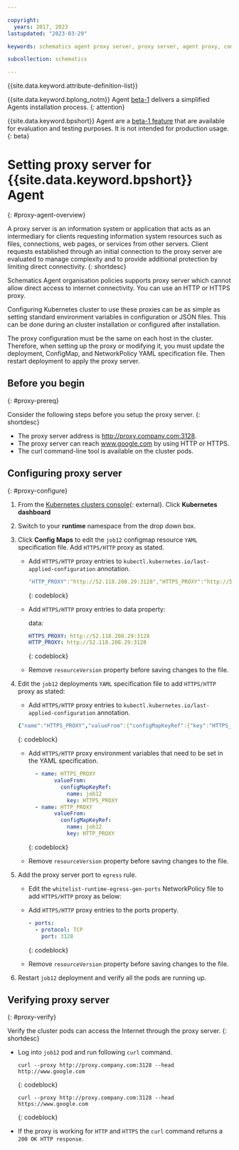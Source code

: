 ```yaml
---

copyright:
  years: 2017, 2023
lastupdated: "2023-03-29"

keywords: schematics agent proxy server, proxy server, agent proxy, command-line, api, ui

subcollection: schematics

---
```


{{site.data.keyword.attribute-definition-list}}

{{site.data.keyword.bplong_notm}} Agent [beta-1](/docs/schematics?topic=schematics-schematics-relnotes&interface=cli#schematics-mar2223) delivers a simplified Agents installation process.
{: attention}

{{site.data.keyword.bpshort}} Agent are a [beta-1 feature](/docs/schematics?topic=schematics-agent-beta1-limitations) that are available for evaluation and testing purposes. It is not intended for production usage.
{: beta}

# Setting proxy server for {{site.data.keyword.bpshort}} Agent
{: #proxy-agent-overview}

 A proxy server is an information system or application that acts as an intermediary for clients requesting information system resources such as files, connections, web pages, or services from other servers. Client requests established through an initial connection to the proxy server are evaluated to manage complexity and to provide additional protection by limiting direct connectivity.
 {: shortdesc}

 Schematics Agent organisation policies supports proxy server which cannot allow direct access to internet connectivity. You can use an HTTP or HTTPS proxy.

Configuring Kubernetes cluster to use these proxies can be as simple as setting standard environment variables in configuration or JSON files. This can be done during an cluster installation or configured after installation.

The proxy configuration must be the same on each host in the cluster. Therefore, when setting up the proxy or modifying it, you must update the deployment, ConfigMap, and NetworkPolicy YAML specification file. Then restart deployment to apply the proxy server.

## Before you begin
{: #proxy-prereq}

Consider the following steps before you setup the proxy server.
{: shortdesc}

- The proxy server address is http://proxy.company.com:3128.
- The proxy server can reach www.google.com by using HTTP or HTTPS.
- The curl command-line tool is available on the cluster pods.

## Configuring proxy server
{: #proxy-configure}

1. From the [Kubernetes clusters console](https://cloud.ibm.com/kubernetes/clusters){: external}. Click **Kubernetes dashboard**
2. Switch to your **runtime** namespace from the drop down box.
3. Click **Config Maps** to edit the `job12` configmap resource `YAML` specification file. Add `HTTPS/HTTP` proxy as stated.
    - Add `HTTPS/HTTP` proxy entries to `kubectl.kubernetes.io/last-applied-configuration` annotation.
    
        ```yaml
        "HTTP_PROXY":"http://52.118.208.29:3128","HTTPS_PROXY":"http://52.118.208.29:3128"
        ```
        {: codeblock}

    - Add `HTTPS/HTTP` proxy entries to data property:

        data:
        ```yaml
        HTTPS_PROXY: http://52.118.208.29:3128
        HTTP_PROXY: http://52.118.208.29:3128
        ```
        {: codeblock}

    - Remove `resourceVersion` property before saving changes to the file.
4. Edit the `job12` deployments `YAML` specification file to add `HTTPS/HTTP` proxy as stated:
   - Add `HTTPS/HTTP` proxy entries to `kubectl.kubernetes.io/last-applied-configuration` annotation.
    
    ```yaml
    {"name":"HTTPS_PROXY","valueFrom":{"configMapKeyRef":{"key":"HTTPS_PROXY","name":"job12"}}},{"name":"HTTP_PROXY","valueFrom":{"configMapKeyRef":{"key":"HTTP_PROXY","name":"job12"}}}
    ```
    {: codeblock}

   -  Add `HTTPS/HTTP` proxy environment variables that need to be set in the YAML specification.

      ```yaml
        - name: HTTPS_PROXY
              valueFrom:
                configMapKeyRef:
                  name: job12
                  key: HTTPS_PROXY
        - name: HTTP_PROXY
              valueFrom:
                configMapKeyRef:
                  name: job12
                  key: HTTP_PROXY
      ```
      {: codeblock}
    
   - Remove `resourceVersion` property before saving changes to the file.
5. Add the proxy server port to `egress` rule.
   - Edit the `whitelist-runtime-egress-gen-ports` NetworkPolicy file to add `HTTPS/HTTP` proxy as below:
   - Add `HTTPS/HTTP` proxy entries to the ports property.
      ```yaml
      - ports:
        - protocol: TCP
          port: 3128
     ```
     {: codeblock}

   - Remove `resourceVersion` property before saving changes to the file.
6. Restart `job12` deployment and verify all the pods are running up.

## Verifying proxy server
{: #proxy-verify}

Verify the cluster pods can access the Internet through the proxy server.
{: shortdesc}

- Log into `job12` pod and run following `curl` command.
    
    ```curl
    curl --proxy http://proxy.company.com:3128 --head http://www.google.com
    ```
    {: codeblock}

    ```curl
    curl --proxy http://proxy.company.com:3128 --head https://www.google.com
    ```
    {: codeblock}

- If the proxy is working for `HTTP` and `HTTPS` the `curl` command returns a `200 OK HTTP response`.

